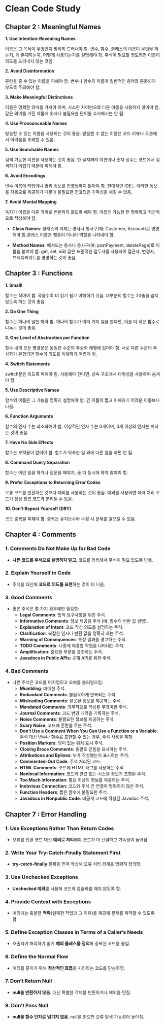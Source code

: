 # Clean Code Study

## Chapter 2 : Meaningful Names

**1. Use Intention-Revealing Names**

이름은 그 목적이 무엇인지 명확히 드러내야 함. 변수, 함수, 클래스의 이름이 무엇을 하는지, 왜 존재하는지, 어떻게 사용되는지를 설명해야 함. 주석이 필요할 정도라면 이름이 의도를 드러내지 않는 것임.

**2. Avoid Disinformation**

혼란을 줄 수 있는 이름을 피해야 함. 변수나 함수의 이름이 일반적인 용어와 혼동되지 않도록 주의해야 함.

**3. Make Meaningful Distinctions**

이름은 명확한 의미를 가져야 하며, 사소한 차이만으로 다른 이름을 사용하지 않아야 함. 같은 의미를 가진 이름에 숫자나 불필요한 단어를 추가해서는 안 됨.

**4. Use Pronounceable Names**

발음할 수 있는 이름을 사용하는 것이 좋음. 발음할 수 없는 이름은 코드 리뷰나 토론에서 어려움을 초래할 수 있음.

**5. Use Searchable Names**

검색 가능한 이름을 사용하는 것이 좋음. 한 글자짜리 이름이나 숫자 상수는 코드에서 검색하기 어렵기 때문에 피해야 함.

**6. Avoid Encodings**

변수 이름에 타입이나 범위 정보를 인코딩하지 않아야 함. 현대적인 IDE는 이러한 정보를 자동으로 제공하기 때문에 불필요한 인코딩은 가독성을 해칠 수 있음.

**7. Avoid Mental Mapping**

독자가 이름을 다른 의미로 변환하지 않도록 해야 함. 이름은 가능한 한 명확하고 직관적으로 작성해야 함.

- **Class Names**: 클래스와 객체는 명사나 명사구(예: Customer, Account)로 명명해야 함.클래스 이름은 행동이 아니라 역할을 나타내야 함.

- **Method Names**: 메서드는 동사나 동사구(예: postPayment, deletePage)로 이름을 붙여야 함. get, set, is와 같은 표준적인 접두사를 사용하여 접근자, 변경자, 프레디케이트를 명명하는 것이 좋음.


## Chapter 3 : Functions

**1. Small!**

함수는 작아야 함. 작을수록 더 읽기 쉽고 이해하기 쉬움. 대부분의 함수는 20줄을 넘지 않도록 하는 것이 좋음.

**2. Do One Thing**

함수는 하나의 일만 해야 함. 하나의 함수가 여러 가지 일을 한다면, 이를 더 작은 함수로 나누는 것이 좋음.

**3. One Level of Abstraction per Function**

함수 내의 모든 명령문은 동일한 수준의 추상화 레벨에 있어야 함. 서로 다른 수준의 추상화가 혼합되면 함수의 의도를 이해하기 어렵게 됨.

**4. Switch Statements**

switch문은 되도록 피해야 함. 사용해야 한다면, 상속 구조에서 다형성을 사용하여 숨겨야 함.

**5. Use Descriptive Names**

함수의 이름은 그 기능을 명확히 설명해야 함. 긴 이름이 짧고 이해하기 어려운 이름보다 나음.

**6. Function Arguments**

함수의 인자 수는 최소화해야 함. 이상적인 인자 수는 0개이며, 3개 이상의 인자는 피하는 것이 좋음.

**7. Have No Side Effects**

함수는 부작용이 없어야 함. 함수가 약속한 일 외에 다른 일을 하면 안 됨.

**8. Command Query Separation**

함수는 어떤 일을 하거나 질문을 해야지, 둘 다 동시에 하지 않아야 함.

**9. Prefer Exceptions to Returning Error Codes**

오류 코드를 반환하는 것보다 예외를 사용하는 것이 좋음. 예외를 사용하면 에러 처리 코드가 정상 흐름 코드와 분리될 수 있음.

**10. Don't Repeat Yourself (DRY)**

코드 중복을 피해야 함. 중복은 유지보수와 수정 시 문제를 일으킬 수 있음.


## Chapter 4 : Comments

### 1. Comments Do Not Make Up for Bad Code
- **나쁜 코드를 주석으로 설명하지 말고**, 코드를 정리해서 주석이 필요 없도록 만듦.

### 2. Explain Yourself in Code
- 주석을 대신해 **코드로 의도를 표현**하는 것이 더 나음.

### 3. Good Comments
- 좋은 주석은 몇 가지 경우에만 필요함:
  - **Legal Comments**: 법적 요구사항을 위한 주석.
  - **Informative Comments**: 정보 제공용 주석 (예: 함수의 반환 값 설명).
  - **Explanation of Intent**: 코드 작성 의도를 설명하는 주석.
  - **Clarification**: 복잡한 인자나 반환 값을 명확히 하는 주석.
  - **Warning of Consequences**: 특정 결과를 경고하는 주석.
  - **TODO Comments**: 나중에 해결할 작업을 나타내는 주석.
  - **Amplification**: 중요한 부분을 강조하는 주석.
  - **Javadocs in Public APIs**: 공개 API를 위한 주석.

### 4. Bad Comments
- 나쁜 주석은 코드를 어지럽히고 오해를 불러일으킴:
  - **Mumbling**: 애매한 주석.
  - **Redundant Comments**: 불필요하게 반복되는 주석.
  - **Misleading Comments**: 잘못된 정보를 제공하는 주석.
  - **Mandated Comments**: 의무적으로 작성된 무의미한 주석.
  - **Journal Comments**: 코드 변경 내역을 기록하는 주석.
  - **Noise Comments**: 불필요한 정보를 제공하는 주석.
  - **Scary Noise**: 코드에 혼란을 주는 주석.
  - **Don’t Use a Comment When You Can Use a Function or a Variable**: 주석 대신 변수나 함수로 표현할 수 있는 경우, 주석 사용을 피함.
  - **Position Markers**: 의미 없는 위치 표시 주석.
  - **Closing Brace Comments**: 중괄호 닫힘을 표시하는 주석.
  - **Attributions and Bylines**: 누가 작성했는지 표시하는 주석.
  - **Commented-Out Code**: 주석 처리된 코드.
  - **HTML Comments**: 코드에 HTML 태그를 사용하는 주석.
  - **Nonlocal Information**: 코드와 관련 없는 시스템 정보가 포함된 주석.
  - **Too Much Information**: 필요 이상의 정보를 제공하는 주석.
  - **Inobvious Connection**: 코드와 주석 간 연결이 명확하지 않은 주석.
  - **Function Headers**: 짧은 함수에 불필요한 주석.
  - **Javadocs in Nonpublic Code**: 비공개 코드에 작성된 Javadoc 주석.


## Chapter 7 : Error Handling

### 1. Use Exceptions Rather Than Return Codes
- 오류를 반환 코드 대신 **예외로 처리**해야 코드가 더 간결하고 가독성이 높아짐.

### 2. Write Your Try-Catch-Finally Statement First
- **try-catch-finally** 블록을 먼저 작성해 오류 처리 경계를 명확히 정의함.

### 3. Use Unchecked Exceptions
- **Unchecked 예외**를 사용해 코드의 캡슐화를 깨지 않도록 함.

### 4. Provide Context with Exceptions
- 예외에는 충분한 **맥락**(실패한 작업과 그 이유)을 제공해 문제를 파악할 수 있도록 함.

### 5. Define Exception Classes in Terms of a Caller’s Needs
- 호출자가 처리하기 쉽게 **예외 클래스를 정의**해 중복된 코드를 줄임.

### 6. Define the Normal Flow
- 예외를 줄이기 위해 **정상적인 흐름**을 처리하는 코드를 단순화함.

### 7. Don’t Return Null
- **null을 반환하지 않음**. 대신 특별한 객체를 반환하거나 예외를 던짐.

### 8. Don’t Pass Null
- **null을 함수 인자로 넘기지 않음**. null을 받으면 오류 발생 가능성이 높아짐.
